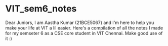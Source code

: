 # VIT_sem6_notes

Dear Juniors,
I am Aastha Kumar (21BCE5067) and I'm here to help you make your life at VIT a lil easier. Here's a compilation of all the notes I made for my semseter 6 as a CSE core student in VIT Chennai. Make good use of it :)
